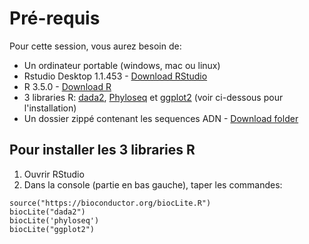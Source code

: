 # Pré-requis
Pour cette session, vous aurez besoin de:

* Un ordinateur portable (windows, mac ou linux)
* Rstudio Desktop 1.1.453 - [Download RStudio](https://www.rstudio.com/products/rstudio/download/#download)
* R 3.5.0 - [Download R](https://cran.rstudio.com/)
* 3 libraries R: [dada2](https://benjjneb.github.io/dada2/dada-installation.html), [Phyloseq](http://joey711.github.io/phyloseq/install.html) et [ggplot2](https://cran.r-project.org/web/packages/ggplot2/README.html) (voir ci-dessous pour l'installation)
* Un dossier zippé contenant les sequences ADN  - [Download folder](https://drive.google.com/a/computationalgenomics.ca/file/d/1yw8O67HExy4mHuJo3EJRlHyTKUU_QTXe/view?usp=sharing)

## Pour installer les 3 libraries R
1. Ouvrir RStudio
2. Dans la console (partie en bas gauche), taper les commandes:
```
source("https://bioconductor.org/biocLite.R")
biocLite("dada2")
biocLite('phyloseq')
biocLite("ggplot2")
```
